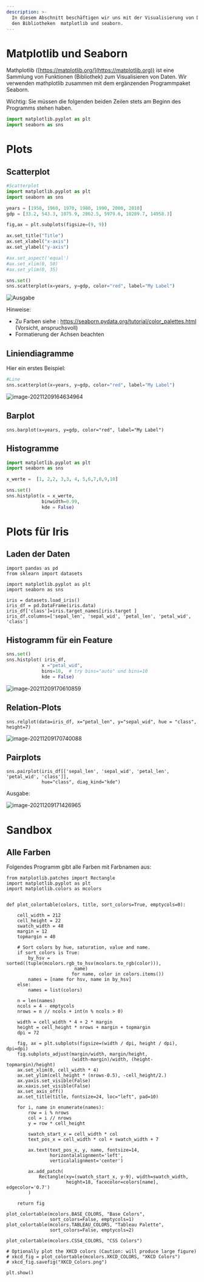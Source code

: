 ```yaml
---
description: >-
  In diesem Abschnitt beschäftigen wir uns mit der Visualisierung von Daten mit
  den Bibliotheken  matplotlib und seaborn.
---
```


# 

# Matplotlib und Seaborn

Mathplotlib ([https://matplotlib.org/](https://matplotlib.org)) ist eine Sammlung von Funktionen (Bibliothek) zum Visualisieren von Daten. Wir verwenden mathplotlib zusammen mit dem ergänzenden Programmpaket Seaborn.  

Wichtig: Sie müssen die folgenden beiden Zeilen stets am Beginn des Programms stehen haben.

```python
import matplotlib.pyplot as plt
import seaborn as sns
```



# Plots

## Scatterplot

```python
#Scatterplot
import matplotlib.pyplot as plt
import seaborn as sns

years = [1950, 1960, 1970, 1980, 1990, 2000, 2010]
gdp = [33.2, 543.3, 1075.9, 2862.5, 5979.6, 10289.7, 14958.3]

fig,ax = plt.subplots(figsize=(9, 9))

ax.set_title("Title") 
ax.set_xlabel("x-axis")
ax.set_ylabel("y-axis")

#ax.set_aspect('equal')
#ax.set_xlim(0, 50)
#ax.set_ylim(0, 35)

sns.set()
sns.scatterplot(x=years, y=gdp, color="red", label="My Label")			
```

![Ausgabe](readme.assets/image-20211209163345000.png)

Hinweise:

- Zu Farben siehe : https://seaborn.pydata.org/tutorial/color_palettes.html (Vorsicht, anspruchsvoll)
- Formatierung der Achsen beachten



## Liniendiagramme

Hier ein erstes Beispiel:

```python
#Line
sns.scatterplot(x=years, y=gdp, color="red", label="My Label")
```

![image-20211209164634964](readme.assets/image-20211209164634964.png)

## Barplot

```
sns.barplot(x=years, y=gdp, color="red", label="My Label")
```



## Histogramme

```python
import matplotlib.pyplot as plt
import seaborn as sns

x_werte =  [1, 2,2, 3,3, 4, 5,6,7,8,9,10]

sns.set()
sns.histplot(x = x_werte,
             binwidth=0.99,
             kde = False)
```



# Plots für Iris

## Laden der Daten

```
import pandas as pd
from sklearn import datasets

import matplotlib.pyplot as plt
import seaborn as sns

iris = datasets.load_iris()
iris_df = pd.DataFrame(iris.data)
iris_df['class']=iris.target_names[iris.target ]
iris_df.columns=['sepal_len', 'sepal_wid', 'petal_len', 'petal_wid', 'class']
```



## Histogramm für ein Feature

```python
sns.set()
sns.histplot( iris_df, 
             x ="petal_wid", 
             bins=10,  # try bins="auto" und bins=10
             kde = False)
```

![image-20211209170610859](readme.assets/image-20211209170610859.png)

## Relation-Plots 

```
sns.relplot(data=iris_df, x="petal_len", y="sepal_wid", hue = "class", height=7)
```

![image-20211209170740088](readme.assets/image-20211209170740088.png)

## Pairplots

```
sns.pairplot(iris_df[['sepal_len', 'sepal_wid', 'petal_len', 'petal_wid', 'class']],
             hue="class", diag_kind="kde")
```

Ausgabe:

![image-20211209171426965](readme.assets/image-20211209171426965.png)



# Sandbox



## Alle Farben

Folgendes Programm gibt alle Farben mit Farbnamen aus:

```
from matplotlib.patches import Rectangle
import matplotlib.pyplot as plt
import matplotlib.colors as mcolors


def plot_colortable(colors, title, sort_colors=True, emptycols=0):

    cell_width = 212
    cell_height = 22
    swatch_width = 48
    margin = 12
    topmargin = 40

    # Sort colors by hue, saturation, value and name.
    if sort_colors is True:
        by_hsv = sorted((tuple(mcolors.rgb_to_hsv(mcolors.to_rgb(color))),
                         name)
                        for name, color in colors.items())
        names = [name for hsv, name in by_hsv]
    else:
        names = list(colors)

    n = len(names)
    ncols = 4 - emptycols
    nrows = n // ncols + int(n % ncols > 0)

    width = cell_width * 4 + 2 * margin
    height = cell_height * nrows + margin + topmargin
    dpi = 72

    fig, ax = plt.subplots(figsize=(width / dpi, height / dpi), dpi=dpi)
    fig.subplots_adjust(margin/width, margin/height,
                        (width-margin)/width, (height-topmargin)/height)
    ax.set_xlim(0, cell_width * 4)
    ax.set_ylim(cell_height * (nrows-0.5), -cell_height/2.)
    ax.yaxis.set_visible(False)
    ax.xaxis.set_visible(False)
    ax.set_axis_off()
    ax.set_title(title, fontsize=24, loc="left", pad=10)

    for i, name in enumerate(names):
        row = i % nrows
        col = i // nrows
        y = row * cell_height

        swatch_start_x = cell_width * col
        text_pos_x = cell_width * col + swatch_width + 7

        ax.text(text_pos_x, y, name, fontsize=14,
                horizontalalignment='left',
                verticalalignment='center')

        ax.add_patch(
            Rectangle(xy=(swatch_start_x, y-9), width=swatch_width,
                      height=18, facecolor=colors[name], edgecolor='0.7')
        )

    return fig

plot_colortable(mcolors.BASE_COLORS, "Base Colors",
                sort_colors=False, emptycols=1)
plot_colortable(mcolors.TABLEAU_COLORS, "Tableau Palette",
                sort_colors=False, emptycols=2)

plot_colortable(mcolors.CSS4_COLORS, "CSS Colors")

# Optionally plot the XKCD colors (Caution: will produce large figure)
# xkcd_fig = plot_colortable(mcolors.XKCD_COLORS, "XKCD Colors")
# xkcd_fig.savefig("XKCD_Colors.png")

plt.show()
```

